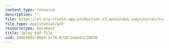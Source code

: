 ```yaml
---
content_type: resource
description: ''
file: https://ol-ocw-studio-app-production.s3.amazonaws.com/courses/res-3-004-visualizing-materials-science-fall-2017/249e990206833cf687202abeb1138878_4-YaJUUTrNw.pdf
file_type: application/pdf
resourcetype: Document
title: 3play pdf file
uid: 249e9902-0683-3cf6-8720-2abeb1138878
---
```

